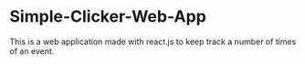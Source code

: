 # Simple-Clicker-Web-App
This is a web application made with react.js to keep track a number of times of an event.

